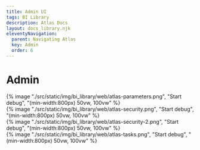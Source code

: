 ```yaml
---
title: Admin UI
tags: BI Library
description: Atlas Docs
layout: docs_library.njk
eleventyNavigation:
  parent: Navigating Atlas
  key: Admin
  order: 6
---
```


# Admin

<div class="box is-flex is-justify-content-center">
{% image "./src/static/img/bi_library/web/atlas-parameters.png", "Start debug", "(min-width:800px) 50vw, 100vw" %}
</div>

<div class="box is-flex is-justify-content-center">
{% image "./src/static/img/bi_library/web/atlas-security.png", "Start debug", "(min-width:800px) 50vw, 100vw" %}
</div>

<div class="box is-flex is-justify-content-center">
{% image "./src/static/img/bi_library/web/atlas-security-2.png", "Start debug", "(min-width:800px) 50vw, 100vw" %}
</div>

<div class="box is-flex is-justify-content-center">
{% image "./src/static/img/bi_library/web/atlas-tasks.png", "Start debug", "(min-width:800px) 50vw, 100vw" %}
</div>
